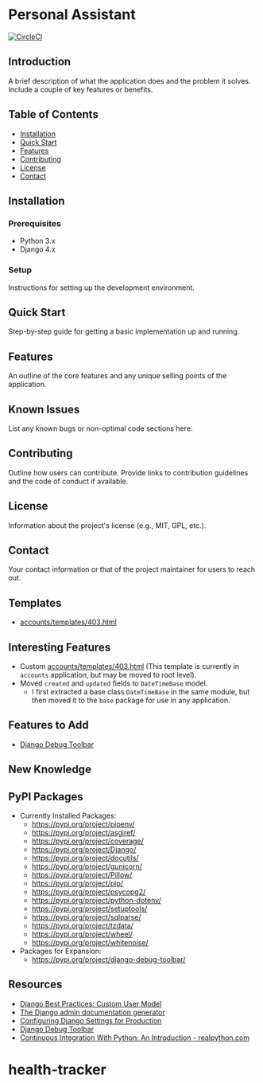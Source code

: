 # Personal Assistant

[![CircleCI](https://dl.circleci.com/status-badge/img/circleci/Y1ZCzLfk7VvFxn1NaACyjS/FZvaTruzWGoti9qPSq8dwz/tree/main.svg?style=shield&circle-token=32275bd7053ab434c1bc1e8db9c3774469e0837c)](https://dl.circleci.com/status-badge/redirect/circleci/Y1ZCzLfk7VvFxn1NaACyjS/FZvaTruzWGoti9qPSq8dwz/tree/main)

## Introduction
A brief description of what the application does and the problem it solves. Include a couple of key features or benefits.

## Table of Contents
- [Installation](#installation)
- [Quick Start](#quick-start)
- [Features](#features)
- [Contributing](#contributing)
- [License](#license)
- [Contact](#contact)

## Installation
### Prerequisites
- Python 3.x
- Django 4.x
### Setup
Instructions for setting up the development environment.

## Quick Start
Step-by-step guide for getting a basic implementation up and running.

## Features
An outline of the core features and any unique selling points of the application.

## Known Issues
List any known bugs or non-optimal code sections here.

## Contributing
Outline how users can contribute. Provide links to contribution guidelines and the code of conduct if available.

## License
Information about the project's license (e.g., MIT, GPL, etc.).

## Contact
Your contact information or that of the project maintainer for users to reach out.

## Templates
- [accounts/templates/403.html](https://github.com/brucestull/personal-assistant/blob/main/accounts/templates/403.html)

## Interesting Features

- Custom [accounts/templates/403.html](https://github.com/brucestull/personal-assistant/blob/main/accounts/templates/403.html) (This template is currently in `accounts` application, but may be moved to root level).
- Moved `created` and `updated` fields to `DateTimeBase` model.
    - I first extracted a base class `DateTimeBase` in the same module, but then moved it to the `base` package for use in any application.

## Features to Add
- [Django Debug Toolbar](https://django-debug-toolbar.readthedocs.io/en/latest/)

## New Knowledge

## PyPI Packages
- Currently Installed Packages:
    - <https://pypi.org/project/pipenv/>
    - <https://pypi.org/project/asgiref/>
    - <https://pypi.org/project/coverage/>
    - <https://pypi.org/project/Django/>
    - <https://pypi.org/project/docutils/>
    - <https://pypi.org/project/gunicorn/>
    - <https://pypi.org/project/Pillow/>
    - <https://pypi.org/project/pip/>
    - <https://pypi.org/project/psycopg2/>
    - <https://pypi.org/project/python-dotenv/>
    - <https://pypi.org/project/setuptools/>
    - <https://pypi.org/project/sqlparse/>
    - <https://pypi.org/project/tzdata/>
    - <https://pypi.org/project/wheel/>
    - <https://pypi.org/project/whitenoise/>
- Packages for Expansion:
    - <https://pypi.org/project/django-debug-toolbar/>

## Resources
- [Django Best Practices: Custom User Model](https://learndjango.com/tutorials/django-custom-user-model)
- [The Django admin documentation generator](https://docs.djangoproject.com/en/4.2/ref/contrib/admin/admindocs/)
- [Configuring Django Settings for Production](https://thinkster.io/tutorials/configuring-django-settings-for-production)
- [Django Debug Toolbar](https://django-debug-toolbar.readthedocs.io/en/latest/)
- [Continuous Integration With Python: An Introduction - realpython.com](https://realpython.com/python-continuous-integration/)
# health-tracker
